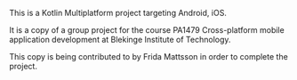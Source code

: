 This is a Kotlin Multiplatform project targeting Android, iOS.

It is a copy of a group project for the course PA1479 Cross-platform mobile application development at Blekinge Institute of Technology.

This copy is being contributed to by Frida Mattsson in order to complete the project.
